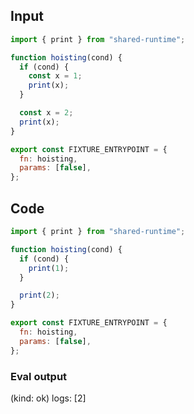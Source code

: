 
## Input

```javascript
import { print } from "shared-runtime";

function hoisting(cond) {
  if (cond) {
    const x = 1;
    print(x);
  }

  const x = 2;
  print(x);
}

export const FIXTURE_ENTRYPOINT = {
  fn: hoisting,
  params: [false],
};

```

## Code

```javascript
import { print } from "shared-runtime";

function hoisting(cond) {
  if (cond) {
    print(1);
  }

  print(2);
}

export const FIXTURE_ENTRYPOINT = {
  fn: hoisting,
  params: [false],
};

```
      
### Eval output
(kind: ok) 
logs: [2]